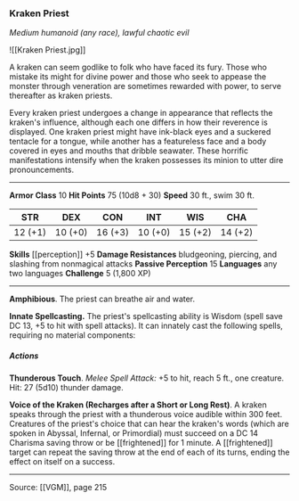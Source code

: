 ### Kraken Priest
_Medium humanoid (any race), lawful chaotic evil_

![[Kraken Priest.jpg]]

A kraken can seem godlike to folk who have faced its fury. Those who mistake its might for divine power and those who seek to appease the monster through veneration are sometimes rewarded with power, to serve thereafter as kraken priests.

Every kraken priest undergoes a change in appearance that reflects the kraken's influence, although each one differs in how their reverence is displayed. One kraken priest might have ink-black eyes and a suckered tentacle for a tongue, while another has a featureless face and a body covered in eyes and mouths that dribble seawater. These horrific manifestations intensify when the kraken possesses its minion to utter dire pronouncements.



---

**Armor Class** 10
**Hit Points** 75 (10d8 + 30)
**Speed** 30 ft., swim 30 ft.

| STR     | DEX     | CON     | INT     | WIS     | CHA     |
|---------|---------|---------|---------|---------|---------|
| 12 (+1) | 10 (+0) | 16 (+3) | 10 (+0) | 15 (+2) | 14 (+2) |

**Skills** [[perception]] +5
**Damage Resistances** bludgeoning, piercing, and slashing from nonmagical attacks
**Passive Perception** 15
**Languages** any two languages
**Challenge** 5 (1,800 XP)

---

**Amphibious**. The priest can breathe air and water.

**Innate Spellcasting.** The priest's spellcasting ability is Wisdom (spell save DC 13, +5 to hit with spell attacks). It can innately cast the following spells, requiring no material components:

##### Actions
**Thunderous Touch**. _Melee Spell Attack:_ +5 to hit, reach 5 ft., one creature. Hit: 27 (5d10) thunder damage.

**Voice of the Kraken (Recharges after a Short or Long Rest)**. A kraken speaks through the priest with a thunderous voice audible within 300 feet. Creatures of the priest's choice that can hear the kraken's words (which are spoken in Abyssal, Infernal, or Primordial) must succeed on a DC 14 Charisma saving throw or be [[frightened]] for 1 minute. A [[frightened]] target can repeat the saving throw at the end of each of its turns, ending the effect on itself on a success.


---

Source: [[VGM]], page 215